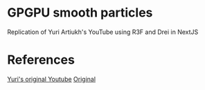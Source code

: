 # GPGPU smooth particles
Replication of Yuri Artiukh's YouTube using R3F and Drei in NextJS

# References
[Yuri's original Youtube][1]
[Original](https://ddd.live/)

[1]: https://www.youtube.com/live/UnaGGWV3KL4?si=Xngj58e2W2tiRsaM